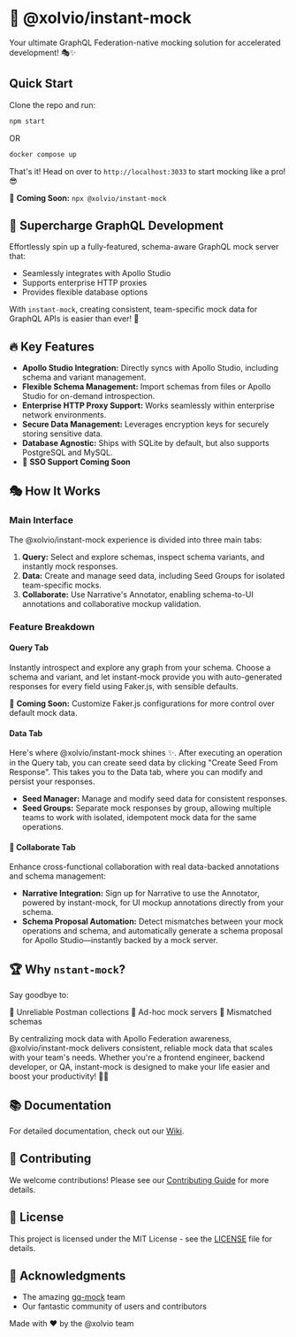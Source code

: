 # 🚀 @xolvio/instant-mock

Your ultimate GraphQL Federation-native mocking solution for accelerated development! 🎭✨

## Quick Start

Clone the repo and run:

```bash
npm start
```
OR
```bash
docker compose up
```

That's it! Head on over to `http://localhost:3033` to start mocking like a pro! 😎

🔮 **Coming Soon:** `npx @xolvio/instant-mock`

## 🌟 Supercharge GraphQL Development

Effortlessly spin up a fully-featured, schema-aware GraphQL mock server that:

* Seamlessly integrates with Apollo Studio
* Supports enterprise HTTP proxies
* Provides flexible database options

With `instant-mock`, creating consistent, team-specific mock data for GraphQL APIs is easier than ever! 🎉

## 🔥 Key Features

* **Apollo Studio Integration:** Directly syncs with Apollo Studio, including schema and variant management.
* **Flexible Schema Management:** Import schemas from files or Apollo Studio for on-demand introspection.
* **Enterprise HTTP Proxy Support:** Works seamlessly within enterprise network environments.
* **Secure Data Management:** Leverages encryption keys for securely storing sensitive data.
* **Database Agnostic:** Ships with SQLite by default, but also supports PostgreSQL and MySQL.
* 🔮 **SSO Support Coming Soon**


## 🎭 How It Works

### Main Interface

The @xolvio/instant-mock experience is divided into three main tabs:

1. **Query:** Select and explore schemas, inspect schema variants, and instantly mock responses.
2. **Data:** Create and manage seed data, including Seed Groups for isolated team-specific mocks.
3. **Collaborate:** Use Narrative's Annotator, enabling schema-to-UI annotations and collaborative mockup validation.

### Feature Breakdown

#### Query Tab

Instantly introspect and explore any graph from your schema. Choose a schema and variant, and let instant-mock provide you with auto-generated responses for every field using Faker.js, with sensible defaults.

🔮 **Coming Soon:** Customize Faker.js configurations for more control over default mock data.

#### Data Tab

Here's where @xolvio/instant-mock shines ✨. After executing an operation in the Query tab, you can create seed data by clicking "Create Seed From Response". This takes you to the Data tab, where you can modify and persist your responses.

* **Seed Manager:** Manage and modify seed data for consistent responses.
* **Seed Groups:** Separate mock responses by group, allowing multiple teams to work with isolated, idempotent mock data for the same operations.

#### 🤝 Collaborate Tab

Enhance cross-functional collaboration with real data-backed annotations and schema management:

* **Narrative Integration:** Sign up for Narrative to use the Annotator, powered by instant-mock, for UI mockup annotations directly from your schema.
* **Schema Proposal Automation:** Detect mismatches between your mock operations and schema, and automatically generate a schema proposal for Apollo Studio—instantly backed by a mock server.

## 🏆 Why `nstant-mock`?

Say goodbye to:

👋 Unreliable Postman collections
👋 Ad-hoc mock servers
👋 Mismatched schemas

By centralizing mock data with Apollo Federation awareness, @xolvio/instant-mock delivers consistent, reliable mock data that scales with your team's needs. Whether you're a frontend engineer, backend developer, or QA, instant-mock is designed to make your life easier and boost your productivity! 🚀💪

## 📚 Documentation

For detailed documentation, check out our [Wiki](comingsoon).

## 🤝 Contributing

We welcome contributions! Please see our [Contributing Guide](comingsoon) for more details.

## 📄 License

This project is licensed under the MIT License - see the [LICENSE](comingsoon) file for details.

## 🙏 Acknowledgments

* The amazing [gq-mock](https://github.com/wayfair-incubator/gqmock) team
* Our fantastic community of users and contributors

Made with ❤️ by the @xolvio team
